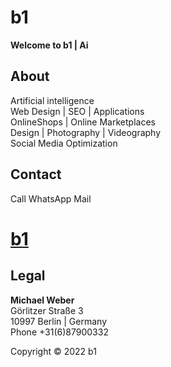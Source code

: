 # b1   
**Welcome to b1 | Ai**   
  
## About
Artificial intelligence  
Web Design | SEO | Applications  
OnlineShops | Online Marketplaces  
Design | Photography | Videography  
Social Media Optimization  
  
## Contact  
Call WhatsApp Mail
# [b1](https://b1.neocities.org/)  
  
## Legal  
**Michael Weber**  
Görlitzer Straße 3  
10997 Berlin | Germany  
Phone +31(6)87900332  
  
Copyright © 2022 b1

